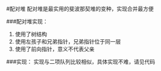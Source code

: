 #配对堆
配对堆是最实用的斐波那契堆的变种，实现合并最方便

###配对堆实现：   
1. 使用了树结构
2. 使用左孩子和兄弟指针，兄弟指针位于同一层
3. 使用了前向指针，意义不代表父亲

###实现：
实现与二项队列比较相似，具体实现不难，请见代码